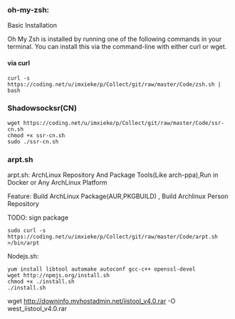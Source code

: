 ### oh-my-zsh:

Basic Installation

Oh My Zsh is installed by running one of the following commands in your terminal. You can install this via the command-line with either curl or wget.

#### via curl

```shell
curl -s https://coding.net/u/imxieke/p/Collect/git/raw/master/Code/zsh.sh | bash
```

### Shadowsocksr(CN)
```
wget https://coding.net/u/imxieke/p/Collect/git/raw/master/Code/ssr-cn.sh
chmod +x ssr-cn.sh
sudo ./ssr-cn.sh
```

### arpt.sh

arpt.sh: ArchLinux Repository And Package Tools(Like arch-ppa),Run in Docker or Any ArchLinux Platform

Feature: 
	Build ArchLinux Package(AUR,PKGBUILD) ,
	Build Archlinux Person Repository 
	
TODO: 
	sign package

`sudo curl -s https://coding.net/u/imxieke/p/Collect/git/raw/master/Code/arpt.sh >/bin/arpt`

Nodejs.sh:

```
yum install libtool automake autoconf gcc-c++ openssl-devel  
wget http://npmjs.org/install.sh  
chmod +x ./install.sh  
./install.sh  
```

wget http://downinfo.myhostadmin.net/iistool_v4.0.rar -O west_iistool_v4.0.rar